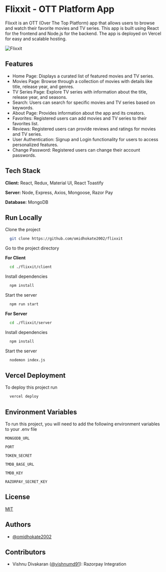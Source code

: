 
# Flixxit - OTT Platform App

Flixxit is an OTT (Over The Top Platform) app that allows users to browse and watch their favorite movies and TV series. This app is built using React for the frontend and Node.js for the backend. The app is deployed on Vercel for easy and scalable hosting.


![Flixxit](https://i.postimg.cc/t4ZB8C1C/Flixxit.png)


## Features

- Home Page: Displays a curated list of featured movies and TV series.
- Movies Page: Browse through a collection of movies with details like title, release year, and genres.
- TV Series Page: Explore TV series with information about the title, release year, and seasons.
- Search: Users can search for specific movies and TV series based on keywords.
- About Page: Provides information about the app and its creators.
- Favorites: Registered users can add movies and TV series to their favorites list.
- Reviews: Registered users can provide reviews and ratings for movies and TV series.
- User Authentication: Signup and Login functionality for users to access personalized features.
- Change Password: Registered users can change their account passwords.

## Tech Stack

**Client:** React, Redux, Material UI, React Toastify

**Server:** Node, Express, Axios, Mongoose, Razor Pay

**Database:** MongoDB


## Run Locally

Clone the project

```bash
  git clone https://github.com/omidhokate2002/flixxit
```

Go to the project directory

**For Client**
```bash
  cd ./flixxit/client
```

Install dependencies

```bash
  npm install
```

Start the server

```bash
  npm run start
```

**For Server**
```bash
  cd ./flixxit/server
```

Install dependencies

```bash
  npm install
```

Start the server

```bash
  nodemon index.js
```

## Vercel Deployment

To deploy this project run

```bash
  vercel deploy
```


## Environment Variables

To run this project, you will need to add the following environment variables to your .env file

`MONGODB_URL`

`PORT`

`TOKEN_SECRET`

`TMDB_BASE_URL`

`TMDB_KEY`

`RAZORPAY_SECRET_KEY`
## License

[MIT](https://choosealicense.com/licenses/mit/)



## Authors

- [@omidhokate2002](https://github.com/omidhokate2002)

  
## Contributors
- Vishnu Divakaran ([@vishnumd91](https://github.com/vishnumd91)): Razorpay Integration
